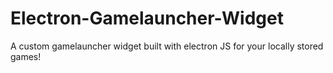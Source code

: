 # Electron-Gamelauncher-Widget
A custom gamelauncher widget built with electron JS for your locally stored games!
